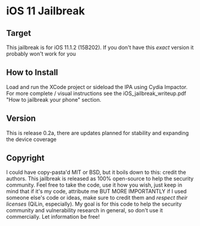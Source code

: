 # iOS 11 Jailbreak
## Target
This jailbreak is for iOS 11.1.2 (15B202).  If you don't have this *exact* version it probably won't work for you
## How to Install
Load and run the XCode project or sideload the IPA using Cydia Impactor. For more complete / visual instructions see the iOS_jailbreak_writeup.pdf "How to jailbreak your phone" section.
## Version
This is release 0.2a, there are updates planned for stability and expanding the device coverage
## Copyright
I could have copy-pasta'd MIT or BSD, but it boils down to this: credit the authors.  This jailbreak is released as 100% open-source to help the security community.  Feel free to take the code, use it how you wish, just keep in mind that if it's my code, attribute me BUT MORE IMPORTANTLY if I used someone else's code or ideas, make sure to credit them and *respect their licenses* (QiLin, especially). My goal is for this code to help the security community and vulnerability research in general, so don't use it commercially.  Let information be free!
